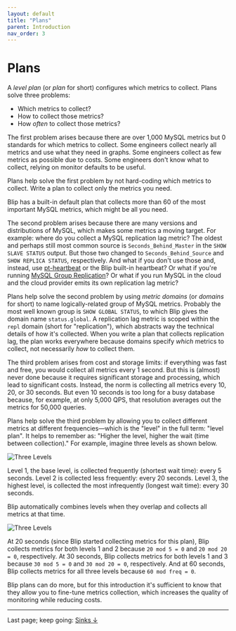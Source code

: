 ```yaml
---
layout: default
title: "Plans"
parent: Introduction
nav_order: 3
---
```


# Plans

A _level plan_ (or _plan_ for short) configures which metrics to collect.
Plans solve three problems:

* Which metrics to collect?
* How to collect those metrics?
* How _often_ to collect those metrics?

The first problem arises because there are over 1,000 MySQL metrics but 0 standards for which metrics to collect.
Some engineers collect nearly all metrics and use what they need in graphs.
Some engineers collect as few metrics as possible due to costs.
Some engineers don't know what to collect, relying on monitor defaults to be useful.

Plans help solve the first problem by not hard-coding which metrics to collect.
Write a plan to collect only the metrics you need.

<div class="note">
Blip has a built-in default plan that collects more than 60 of the most important MySQL metrics, which might be all you need.
</div>

The second problem arises because there are many versions and distributions of MySQL, which makes some metrics a moving target.
For example: where do you collect a MySQL replication lag metric?
The oldest and perhaps still most common source is `Seconds_Behind_Master` in the `SHOW SLAVE STATUS` output.
But those two changed to `Seconds_Behind_Source` and `SHOW REPLICA STATUS`, respectively.
And what if you don't use those and, instead, use [pt-heartbeat](https://www.percona.com/doc/percona-toolkit/LATEST/pt-heartbeat) or the Blip built-in heartbeat?
Or what if you're running [MySQL Group Replication](https://dev.mysql.com/doc/refman/8.0/en/group-replication)?
Or what if you run MySQL in the cloud and the cloud provider emits its own replication lag metric?

Plans help solve the second problem by using _metric domains_ (or _domains_ for short) to name logically-related group of MySQL metrics.
Probably the most well known group is `SHOW GLOBAL STATUS`, to which Blip gives the domain name `status.global`.
A replication lag metric is scoped within the `repl` domain (short for "replication"), which abstracts way the technical details of how it's collected.
When you write a plan that collects replication lag, the plan works everywhere because domains specify _which_ metrics to collect, not necessarily _how_ to collect them.

The third problem arises from cost and storage limits: if everything was fast and free, you would collect all metrics every 1 second.
But this is (almost) never done because it requires significant storage and processing, which lead to significant costs.
Instead, the norm is collecting all metrics every 10, 20, or 30 seconds.
But even 10 seconds is too long for a busy database because, for example, at only 5,000 QPS, that resolution averages out the metrics for 50,000 queries.

Plans help solve the third problem by allowing you to collect different metrics at different frequencies&mdash;which is the "level" in the full term: "level plan".
It helps to remember as: "Higher the level, higher the wait (time between collection)."
For example, imagine three levels as shown below.

![Three Levels](/blip/assets/img/three-levels.png)

Level 1, the base level, is collected frequently (shortest wait time): every 5 seconds.
Level 2 is collected less frequently: every 20 seconds.
Level 3, the highest level, is collected the most infrequently (longest wait time): every 30 seconds.

Blip automatically combines levels when they overlap and collects all metrics at that time.

![Three Levels](/blip/assets/img/level-times.png)

At 20 seconds (since Blip started collecting metrics for this plan), Blip collects metrics for both levels 1 and 2 because `20 mod 5 = 0` and `20 mod 20 = 0`, respectively.
At 30 seconds, Blip collects metrics for both levels 1 and 3 because `30 mod 5 = 0` and `30 mod 20 = 0`, respectively.
And at 60 seconds, Blip collects metrics for all three levels because `60 mod freq = 0`.

Blip plans can do more, but for this introduction it's sufficient to know that they allow you to fine-tune metrics collection, which increases the quality of monitoring while reducing costs.

---

Last page; keep going: [Sinks&nbsp;&darr;](sinks)
